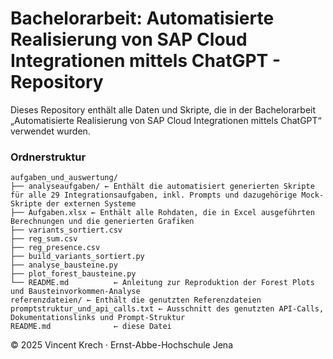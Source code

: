 # Bachelorarbeit: Automatisierte Realisierung von SAP Cloud Integrationen mittels ChatGPT - Repository

Dieses Repository enthält alle Daten und Skripte, die in der Bachelorarbeit  
„Automatisierte Realisierung von SAP Cloud Integrationen mittels ChatGPT“ verwendet wurden.

### Ordnerstruktur
```text
aufgaben_und_auswertung/
├── analyseaufgaben/ ← Enthält die automatisiert generierten Skripte für alle 29 Integrationsaufgaben, inkl. Prompts und dazugehörige Mock-Skripte der externen Systeme
├── Aufgaben.xlsx ← Enthält alle Rohdaten, die in Excel ausgeführten Berechnungen und die generierten Grafiken
├── variants_sortiert.csv
├── reg_sum.csv
├── reg_presence.csv
├── build_variants_sortiert.py
├── analyse_bausteine.py
├── plot_forest_bausteine.py
└── README.md          ← Anleitung zur Reproduktion der Forest Plots und Bausteinvorkommen-Analyse
referenzdateien/ ← Enthält die genutzten Referenzdateien
promptstruktur_und_api_calls.txt ← Ausschnitt des genutzten API-Calls, Dokumentationslinks und Prompt-Struktur
README.md              ← diese Datei
```

© 2025 Vincent Krech · Ernst-Abbe-Hochschule Jena
